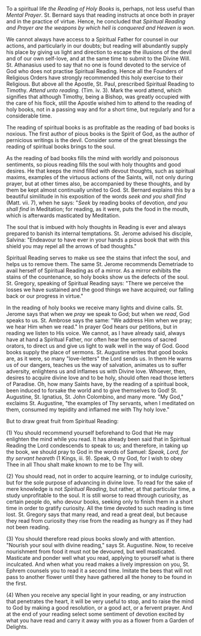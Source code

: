
To a spiritual life *the Reading of Holy Books* is, perhaps, not less useful than *Mental Prayer*. St. Bernard says that reading instructs at once both in prayer and in the practice of virtue. Hence, he concluded that *Spiritual Reading and Prayer are the weapons by which hell is conquered and Heaven is won.*

We cannot always have access to a Spiritual Father for counsel in our actions, and particularly in our doubts; but reading will abundantly supply his place by giving us light and direction to escape the illusions of the devil and of our own self-love, and at the same time to submit to the Divine Will. St. Athanasius used to say that no one is found devoted to the service of God who does not practise Spiritual Reading. Hence all the Founders of Religious Orders have strongly recommended this holy exercise to their Religious. But above all the Apostle, St. Paul, prescribed Spiritual Reading to Timothy. *Attend unto reading.* (Tim. iv. 3). Mark the word attend, which signifies that although Timothy, being a Bishop, was greatly occupied with the care of his flock, still the Apostle wished him to attend to the reading of holy books, not in a passing way and for a short time, but regularly and for a considerable time.

The reading of spiritual books is as profitable as the reading of bad books is noxious. The first author of pious books is the Spirit of God, as the author of pernicious writings is the devil. Consider some of the great blessings the reading of spiritual books brings to the soul.

As the reading of bad books fills the mind with worldly and poisonous sentiments, so pious reading fills the soul with holy thoughts and good desires. He that keeps the mind filled with devout thoughts, such as spiritual maxims, examples of the virtuous actions of the Saints, will, not only during prayer, but at other times also, be accompanied by these thoughts, and by them be kept almost continually united to God. St. Bernard explains this by a beautiful similitude in his exposition of the words *seek and you shall find* (Matt. vii. 7), when he says: \"*Seek* by reading books of devotion, *and you shall find* in Meditation; for reading, as it were, puts the food in the mouth, which is afterwards masticated by Meditation.

The soul that is imbued with holy thoughts in Reading is ever and always prepared to banish its internal temptations. St. Jerome advised his disciple, Salvina: \"Endeavour to have ever in your hands a pious book that with this shield you may repel all the arrows of bad thoughts.\"

Spiritual Reading serves to make us see the stains that infect the soul, and helps us to remove them. The same St. Jerome recommends Demetriade to avail herself of Spiritual Reading as of a mirror. As a mirror exhibits the stains of the countenance, so holy books show us the defects of the soul. St. Gregory, speaking of Spiritual Reading says: \"There we perceive the losses we have sustained and the good things we have acquired; our falling back or our progress in virtue.\"

In the reading of holy books we receive many lights and divine calls. St. Jerome says that when we *pray* we speak to God; but when we *read*, God speaks to us. St. Ambrose says the same: \"We address Him when we pray; we hear Him when we read.\" In prayer God hears our petitions, but in reading we listen to His voice. We cannot, as I have already said, always have at hand a Spiritual Father, nor often hear the sermons of sacred orators, to direct us and give us light to walk well in the way of God. Good books supply the place of sermons. St. Augustine writes that good books are, as it were, so many \"love-letters\" the Lord sends us. In them He warns us of our dangers, teaches us the way of salvation, animates us to suffer adversity, enlightens us and inflames us with Divine love. Whoever, then, desires to acquire divine love and to be holy, should often read those letters of Paradise. Oh, how many Saints have, by the reading of a spiritual book, been induced to forsake the world and to give themselves to God! St. Augustine, St. Ignatius, St. John Colombino, and many more. \"My God,\" exclaims St. Augustine, \"the examples of Thy servants, when I meditated on them, consumed my tepidity and inflamed me with Thy holy love.\"

But to draw great fruit from Spiritual Reading:

\(1\) You should recommend yourself beforehand to God that He may enlighten the mind while you read. It has already been said that in Spiritual Reading the Lord condescends to speak to us; and therefore, in taking up the book, we should pray to God in the words of Samuel: *Speak, Lord, for thy servant heareth* (1 Kings, iii. 9). Speak, O my God, for I wish to obey Thee in all Thou shalt make known to me to be Thy will.

\(2\) You should read, not in order to acquire learning, or to indulge curiosity, but for the sole purpose of advancing in divine love. To read for the sake of mere knowledge is not *Spiritual Reading*, but rather, at that particular time, a study unprofitable to the soul. It is still worse to read through curiosity, as certain people do, who devour books, seeking only to finish them in a short time in order to gratify curiosity. All the time devoted to such reading is time lost. St. Gregory says that many read, and read a great deal, but because they read from curiosity they rise from the reading as hungry as if they had not been reading.

\(3\) You should therefore read pious books slowly and with attention. \"Nourish your soul with divine reading,\" says St. Augustine. Now, to receive nourishment from food it must not be devoured, but well masticated. Masticate and ponder well what you read, applying to yourself what is there inculcated. And when what you read makes a lively impression on you, St. Ephrem counsels you to read it a second time. Imitate the bees that will not pass to another flower until they have gathered all the honey to be found in the first.

\(4\) When you receive any special light in your reading, or any instruction that penetrates the heart, it will be very useful to stop, and to raise the mind to God by making a good resolution, or a good act, or a fervent prayer. And at the end of your reading select some sentiment of devotion excited by what you have read and carry it away with you as a flower from a Garden of Delights.

